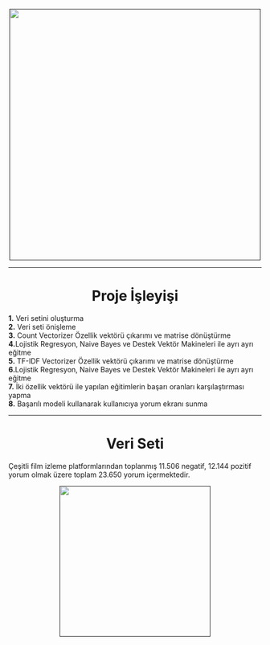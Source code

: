 

<p align='center'>
<a href="">
    <img  src="https://user-images.githubusercontent.com/34273337/115793736-54bd8480-a3d5-11eb-8113-f4a6b801a1ae.PNG" width="500"></a>
 </p>
<hr>
<div align="center">
   <h1>Proje İşleyişi</h1> 
</div>
<p> 
    <b>1.</b> Veri setini oluşturma
<br>
  <b>2.</b> Veri seti önişleme
<br>
  <b>3.</b> Count Vectorizer Özellik vektörü çıkarımı ve  matrise dönüştürme
<br>
  <b>4.</b>Lojistik Regresyon, Naive Bayes ve Destek Vektör Makineleri ile  ayrı ayrı eğitme
<br>
  <b>5.</b> TF-IDF Vectorizer Özellik vektörü çıkarımı ve matrise dönüştürme
<br>
  <b>6.</b>Lojistik Regresyon, Naive Bayes ve Destek Vektör Makineleri ile  ayrı ayrı eğitme
<br>
  <b>7.</b> İki özellik vektörü ile yapılan eğitimlerin başarı oranları karşılaştırması yapma
<br>
  <b>8.</b> Başarılı modeli kullanarak kullanıcıya yorum ekranı sunma

</p>
<hr>
<div align="center">
   <h1>Veri Seti</h1> 
</div>
<p>Çeşitli film izleme platformlarından  toplanmış  11.506 negatif, 12.144 pozitif yorum olmak üzere toplam 23.650 yorum içermektedir.</p>
<p align='center'>
<a href="">
    <img  src="https://user-images.githubusercontent.com/34273337/115794578-e679c180-a3d6-11eb-9174-15fcb2d8775e.PNG" width="300"></a>
 </p>

